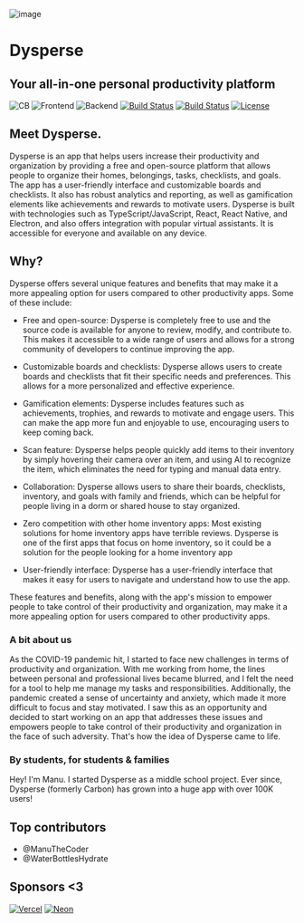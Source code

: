 ![image](https://user-images.githubusercontent.com/77016441/213094756-4a669972-285b-41f4-b0b2-15985bb189aa.png)

# Dysperse

## Your all-in-one personal productivity platform

![CB](https://img.shields.io/badge/Contributors-20-yellow?style=flat)
![Frontend](https://img.shields.io/static/v1?label=Frontend&message=HTML,%20CSS,%20JS&color=%3CCOLOR%3E&style=flat)
![Backend](https://img.shields.io/static/v1?label=Backend&message=PHP,%20SQL&color=red&style=flat)
[![Build Status](https://img.shields.io/github/forks/Dysperse/Dysperse.svg?style=flat)](https://github.com/ManuTheCoder/Dysperse-desktop)
[![Build Status](https://img.shields.io/github/stars/Dysperse/Dysperse.svg?style=flat)](https://github.com/ManuTheCoder/Dysperse-desktop)
[![License](https://img.shields.io/github/license/Dysperse/Dysperse.svg?style=flat)](https://github.com/ManuTheCoder/Dysperse-desktop)

## Meet Dysperse.

Dysperse is an app that helps users increase their productivity and organization by providing a free and open-source platform that allows people to organize their homes, belongings, tasks, checklists, and goals. The app has a user-friendly interface and customizable boards and checklists. It also has robust analytics and reporting, as well as gamification elements like achievements and rewards to motivate users. Dysperse is built with technologies such as TypeScript/JavaScript, React, React Native, and Electron, and also offers integration with popular virtual assistants. It is accessible for everyone and available on any device.

## Why?

Dysperse offers several unique features and benefits that may make it a more appealing option for users compared to other productivity apps. Some of these include:

- Free and open-source: Dysperse is completely free to use and the source code is available for anyone to review, modify, and contribute to. This makes it accessible to a wide range of users and allows for a strong community of developers to continue improving the app.

- Customizable boards and checklists: Dysperse allows users to create boards and checklists that fit their specific needs and preferences. This allows for a more personalized and effective experience.

- Gamification elements: Dysperse includes features such as achievements, trophies, and rewards to motivate and engage users. This can make the app more fun and enjoyable to use, encouraging users to keep coming back.

- Scan feature: Dysperse helps people quickly add items to their inventory by simply hovering their camera over an item, and using AI to recognize the item, which eliminates the need for typing and manual data entry.

- Collaboration: Dysperse allows users to share their boards, checklists, inventory, and goals with family and friends, which can be helpful for people living in a dorm or shared house to stay organized.

- Zero competition with other home inventory apps: Most existing solutions for home inventory apps have terrible reviews. Dysperse is one of the first apps that focus on home inventory, so it could be a solution for the people looking for a home inventory app

- User-friendly interface: Dysperse has a user-friendly interface that makes it easy for users to navigate and understand how to use the app.

These features and benefits, along with the app's mission to empower people to take control of their productivity and organization, may make it a more appealing option for users compared to other productivity apps.

### A bit about us

As the COVID-19 pandemic hit, I started to face new challenges in terms of productivity and organization. With me working from home, the lines between personal and professional lives became blurred, and I felt the need for a tool to help me manage my tasks and responsibilities. Additionally, the pandemic created a sense of uncertainty and anxiety, which made it more difficult to focus and stay motivated. I saw this as an opportunity and decided to start working on an app that addresses these issues and empowers people to take control of their productivity and organization in the face of such adversity. That's how the idea of Dysperse came to life.

### By students, for students & families

Hey! I'm Manu. I started Dysperse as a middle school project. Ever since, Dysperse (formerly Carbon) has grown into a huge app with over 100K users!

## Top contributors

- @ManuTheCoder
- @WaterBottlesHydrate

## Sponsors <3

[![Vercel](https://user-images.githubusercontent.com/77016441/183126898-2412e41b-40fe-4981-bf9f-5e8349f77d4e.png)](https://vercel.com/?utm_source=smartlist&utm_campaign=oss)
[![Neon](https://dysperse.com/neon.png)](https://neon.tech)
